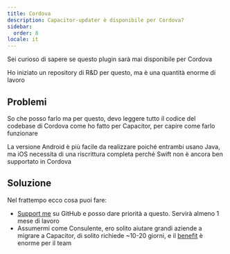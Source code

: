 ```yaml
---
title: Cordova
description: Capacitor-updater è disponibile per Cordova?
sidebar:
  order: 8
locale: it
---
```


Sei curioso di sapere se questo plugin sarà mai disponibile per Cordova

Ho iniziato un repository di R&D per questo, ma è una quantità enorme di lavoro

## Problemi

So che posso farlo ma per questo, devo leggere tutto il codice del codebase di Cordova come ho fatto per Capacitor, per capire come farlo funzionare

La versione Android è più facile da realizzare poiché entrambi usano Java, ma iOS necessita di una riscrittura completa perché Swift non è ancora ben supportato in Cordova

## Soluzione

Nel frattempo ecco cosa puoi fare:

* [Support me](https://githubcom/sponsors/riderx) su GitHub e posso dare priorità a questo. Servirà almeno 1 mese di lavoro
* Assumermi come Consulente, ero solito aiutare grandi aziende a migrare a Capacitor, di solito richiede ~10-20 giorni, e il [benefit](https://ionicio/resources/articles/capacitor-vs-cordova-modern-hybrid-app-development) è enorme per il team